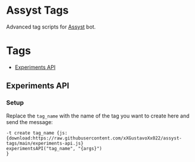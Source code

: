 # Assyst Tags

Advanced tag scripts for [Assyst](https://jacher.io/assyst) bot.

# Tags

- [Experiments API](#experiments-api)

## Experiments API

### Setup
Replace the `tag_name` with the name of the tag you want to create here and send the message:

```
-t create tag_name {js:
{download:https://raw.githubusercontent.com/xXGustavoXx022/assyst-tags/main/experiments-api.js}
experimentsAPI("tag_name", "{args}")
}
```
